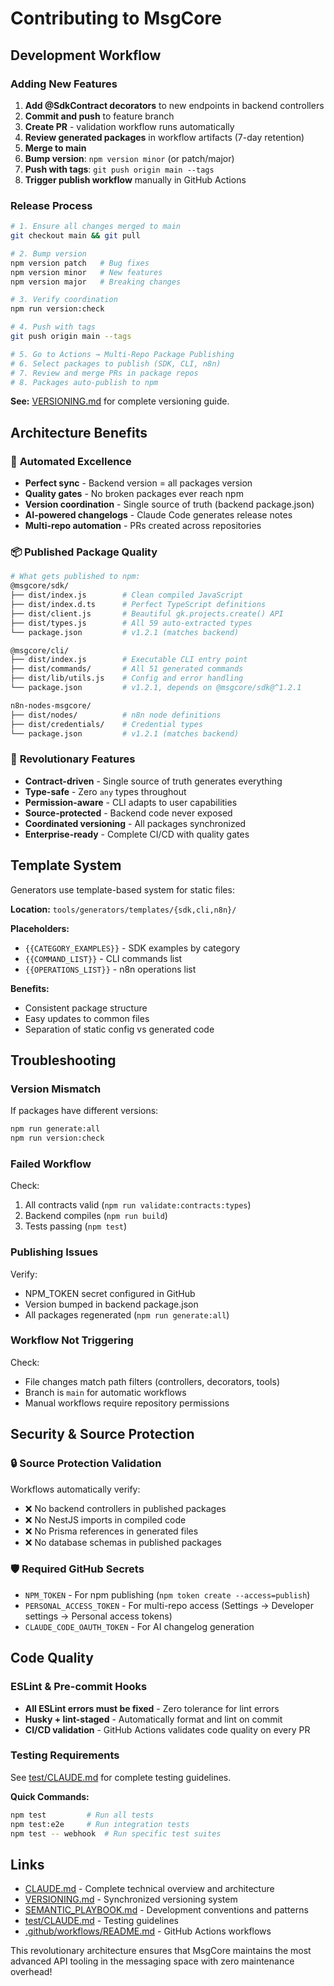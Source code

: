 # Contributing to MsgCore

## Development Workflow

### Adding New Features

1. **Add @SdkContract decorators** to new endpoints in backend controllers
2. **Commit and push** to feature branch
3. **Create PR** - validation workflow runs automatically
4. **Review generated packages** in workflow artifacts (7-day retention)
5. **Merge to main**
6. **Bump version**: `npm version minor` (or patch/major)
7. **Push with tags**: `git push origin main --tags`
8. **Trigger publish workflow** manually in GitHub Actions

### Release Process

```bash
# 1. Ensure all changes merged to main
git checkout main && git pull

# 2. Bump version
npm version patch   # Bug fixes
npm version minor   # New features
npm version major   # Breaking changes

# 3. Verify coordination
npm run version:check

# 4. Push with tags
git push origin main --tags

# 5. Go to Actions → Multi-Repo Package Publishing
# 6. Select packages to publish (SDK, CLI, n8n)
# 7. Review and merge PRs in package repos
# 8. Packages auto-publish to npm
```

**See:** [VERSIONING.md](./VERSIONING.md) for complete versioning guide.

## Architecture Benefits

### 🚀 **Automated Excellence**

- **Perfect sync** - Backend version = all packages version
- **Quality gates** - No broken packages ever reach npm
- **Version coordination** - Single source of truth (backend package.json)
- **AI-powered changelogs** - Claude Code generates release notes
- **Multi-repo automation** - PRs created across repositories

### 📦 **Published Package Quality**

```bash
# What gets published to npm:
@msgcore/sdk/
├── dist/index.js        # Clean compiled JavaScript
├── dist/index.d.ts      # Perfect TypeScript definitions
├── dist/client.js       # Beautiful gk.projects.create() API
├── dist/types.js        # All 59 auto-extracted types
└── package.json         # v1.2.1 (matches backend)

@msgcore/cli/
├── dist/index.js        # Executable CLI entry point
├── dist/commands/       # All 51 generated commands
├── dist/lib/utils.js    # Config and error handling
└── package.json         # v1.2.1, depends on @msgcore/sdk@^1.2.1

n8n-nodes-msgcore/
├── dist/nodes/          # n8n node definitions
├── dist/credentials/    # Credential types
└── package.json         # v1.2.1 (matches backend)
```

### 🎯 **Revolutionary Features**

- **Contract-driven** - Single source of truth generates everything
- **Type-safe** - Zero `any` types throughout
- **Permission-aware** - CLI adapts to user capabilities
- **Source-protected** - Backend code never exposed
- **Coordinated versioning** - All packages synchronized
- **Enterprise-ready** - Complete CI/CD with quality gates

## Template System

Generators use template-based system for static files:

**Location:** `tools/generators/templates/{sdk,cli,n8n}/`

**Placeholders:**

- `{{CATEGORY_EXAMPLES}}` - SDK examples by category
- `{{COMMAND_LIST}}` - CLI commands list
- `{{OPERATIONS_LIST}}` - n8n operations list

**Benefits:**

- Consistent package structure
- Easy updates to common files
- Separation of static config vs generated code

## Troubleshooting

### Version Mismatch

If packages have different versions:

```bash
npm run generate:all
npm run version:check
```

### Failed Workflow

Check:

1. All contracts valid (`npm run validate:contracts:types`)
2. Backend compiles (`npm run build`)
3. Tests passing (`npm test`)

### Publishing Issues

Verify:

- NPM_TOKEN secret configured in GitHub
- Version bumped in backend package.json
- All packages regenerated (`npm run generate:all`)

### Workflow Not Triggering

Check:

- File changes match path filters (controllers, decorators, tools)
- Branch is `main` for automatic workflows
- Manual workflows require repository permissions

## Security & Source Protection

### 🔒 **Source Protection Validation**

Workflows automatically verify:

- ❌ No backend controllers in published packages
- ❌ No NestJS imports in compiled code
- ❌ No Prisma references in generated files
- ❌ No database schemas in published packages

### 🛡️ **Required GitHub Secrets**

- `NPM_TOKEN` - For npm publishing (`npm token create --access=publish`)
- `PERSONAL_ACCESS_TOKEN` - For multi-repo access (Settings → Developer settings → Personal access tokens)
- `CLAUDE_CODE_OAUTH_TOKEN` - For AI changelog generation

## Code Quality

### ESLint & Pre-commit Hooks

- **All ESLint errors must be fixed** - Zero tolerance for lint errors
- **Husky + lint-staged** - Automatically format and lint on commit
- **CI/CD validation** - GitHub Actions validates code quality on every PR

### Testing Requirements

See [test/CLAUDE.md](./test/CLAUDE.md) for complete testing guidelines.

**Quick Commands:**

```bash
npm test         # Run all tests
npm test:e2e     # Run integration tests
npm test -- webhook  # Run specific test suites
```

## Links

- [CLAUDE.md](./CLAUDE.md) - Complete technical overview and architecture
- [VERSIONING.md](./VERSIONING.md) - Synchronized versioning system
- [SEMANTIC_PLAYBOOK.md](./SEMANTIC_PLAYBOOK.md) - Development conventions and patterns
- [test/CLAUDE.md](./test/CLAUDE.md) - Testing guidelines
- [.github/workflows/README.md](./.github/workflows/README.md) - GitHub Actions workflows

This revolutionary architecture ensures that MsgCore maintains the most advanced API tooling in the messaging space with zero maintenance overhead!

